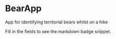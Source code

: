# BearApp
App for identifying territorial bears whilst on a hike

Fill in the fields to see the markdown badge snippet.
